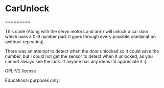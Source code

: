 <h1>CarUnlock</h1>
=========

This code (Along with the servo motors and arm) will unlock a car door which uses a 0-9 number pad.
It goes through every possible combination (without repeating). 

There was an attempt to detect when the door unlocked so it could save the number, but I could not get the sensor 
to detect when it unlocked, as you cannot always see the lock. If anyone has any ideas I'd appreciate it :)

GPL-V2 license

Educational purposes only.
